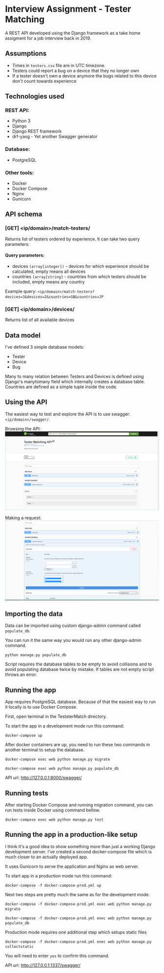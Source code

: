 # Interview Assignment - Tester Matching
A REST API developed using the Django framework as a take home assigment for a job interview back in 2019.
## Assumptions
- Times in `testers.csv` file are in UTC timezone.
- Testers could report a bug on a device that they no longer own
- If a tester doesn't own a device anymore the bugs related to this device don't count towards experience
## Technologies used

### REST API:
- Python 3
- Django 
- Django REST framework
- drf-yasg - Yet another Swagger generator
### Database:
- PostgreSQL
### Other tools:
- Docker
- Docker Compose
- Nginx
- Gunicorn
## API schema
### [GET] <ip/domain>/match-testers/
Returns list of testers ordered by experience. It can take two query parameters:

#### Query parameters:
- devices `(array[integer])` - devices for which experience should be calculated, empty means all devices
- countries `(array[string]` - countries from which testers should be included, empty means any country

Example query: `<ip/domain>/match-testers?devices=3&devices=2&countries=GB&countries=JP`

### [GET] <ip/domain>/devices/
Returns list of all available devices

## Data model
I've defined 3 simple database models:
- Tester
- Device
- Bug

Many to many relation between Testers and Devices is defined using Django's manytomany field which internally creates a database table. Countries are defined as a simple tuple inside the code. 
## Using the API
The easiest way to test and explore the API is to use swagger: `<ip/domain>/swagger/`.

Browsing the API:
![alt text](DocumentationImages/swagger1.PNG?raw=true "Swagger - Browsing the API")

Making a request:
![alt text](DocumentationImages/swagger2.PNG?raw=true "Swagger - Making a request")
## Importing the data
Data can be imported using custom django-admin command called `populate_db`. 

You can run it the same way you would run any other django-admin command.
```shell
python manage.py populate_db
```
Script requires the database tables to be empty to avoid collisions and to avoid populating database twice by mistake.  If tables are not empty script throws an error.
## Running the app
App requires PostgreSQL database. Because of that the easiest way to run it locally is to use Docker Compose. 

First, open terminal in the TeststerMatch directory. 

To start the app in a development mode run this command:
```shell
docker-compose up
```
After docker containers are up, you need to run these two commands in another terminal to setup the database.
```shell
docker-compose exec web python manage.py migrate
```
```shell
docker-compose exec web python manage.py populate_db
```

API url: http://127.0.0.1:8000/swagger/
## Running tests
After starting Docker Compose and running migration command, you can run tests inside Docker using command bellow.
```shell
docker-compose exec web python manage.py test
```
## Running the app in a production-like setup
I think it's a good idea to show something more than just a working Django development server. I've created a second docker-compose file which is much closer to an actually deployed app.

It uses Gunicorn to serve the application and Nginx as web server.

To start app in a production mode run this command:
```shell
docker-compose -f docker-compose-prod.yml up
```
Next two steps are pretty much the same as for the development mode.
```shell
docker-compose -f docker-compose-prod.yml exec web python manage.py migrate
```
```shell
docker-compose -f docker-compose-prod.yml exec web python manage.py populate_db
```
Production mode requires one additional step which setups static files
```shell
docker-compose -f docker-compose-prod.yml exec web python manage.py collectstatic
```
You will need to enter `yes` to confirm this command.

API url: http://127.0.0.1:1337/swagger/
